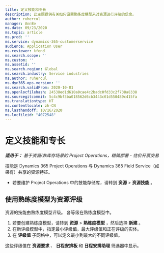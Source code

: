 ```yaml
---
title: 定义技能和专长
description: 此主题提供有关如何设置熟练度模型来对资源进行评级的信息。
author: ruhercul
manager: AnnBe
ms.date: 09/23/2020
ms.topic: article
ms.prod: ''
ms.service: dynamics-365-customerservice
audience: Application User
ms.reviewer: kfend
ms.search.scope: ''
ms.custom: ''
ms.assetid: ''
ms.search.region: Global
ms.search.industry: Service industries
ms.author: ruhercul
ms.dyn365.ops.version: ''
ms.search.validFrom: 2020-10-01
ms.openlocfilehash: 24538ed1d610a0cae4c2badc0fd33c2f738a8338
ms.sourcegitcommit: 5c4c9bf3ba018562d6cb3443c01d550489c415fa
ms.translationtype: HT
ms.contentlocale: zh-CN
ms.lasthandoff: 10/16/2020
ms.locfileid: "4072548"
---
```

# <a name="define-skills-and-proficiencies"></a>定义技能和专长

_**适用于：** 基于资源/非库存场景的 Project Operations，精简部署 - 估价开票交易_

技能是 Dynamics 365 Project Operations 与 Dynamics 365 Field Service（如果有）共享的资源特征。 

- 若要维护 Project Operations 中的技能存储库，请转到 **资源** \> **资源技能** 。 

## <a name="use-proficiency-models-to-rate-resources"></a>使用熟练度模型为资源评级

资源的技能由熟练度模型评级。 各等级在熟练度模型中。 

1. 若要创建熟练度模型，请转到 **资源** \> **熟练度模型** ，然后选择 **新建** 。
2. 在新评级模型中，指定最小评级值，最大评级值和正在评级的实体。
3. 在 **评级值** 子网格中，可以定义最小到最大的不同评级值。


这些评级值在 **资源要求** 、 **日程安排板** 和 **日程安排助理** 筛选器中显示。
